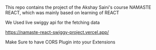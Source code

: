This repo contains the project of the Akshay Saini's course NAMASTE REACT, which was mainly based on learning of REACT

We Used live swiggy api for the fetching data

https://namaste-react-swiggy-project.vercel.app/

Make Sure to have CORS Plugin into your Extensions
